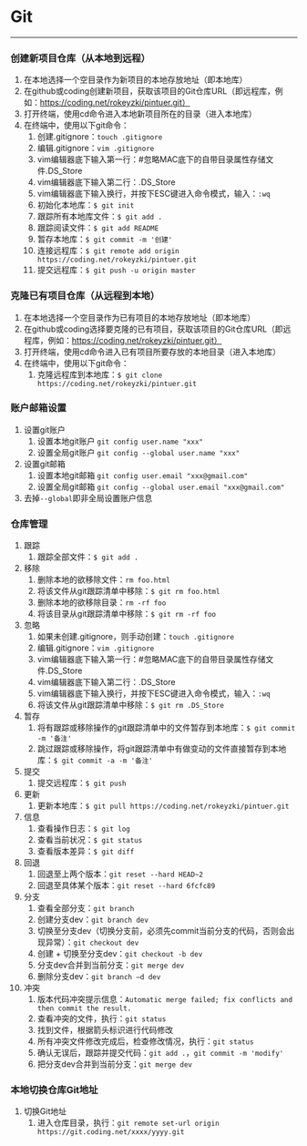 # Git
***

### 创建新项目仓库（从本地到远程）
1. 在本地选择一个空目录作为新项目的本地存放地址（即本地库）
2. 在github或coding创建新项目，获取该项目的Git仓库URL（即远程库，例如：https://coding.net/rokeyzki/pintuer.git）
3. 打开终端，使用cd命令进入本地新项目所在的目录（进入本地库）
4. 在终端中，使用以下git命令：
    1. 创建.gitignore：`touch .gitignore`
    2. 编辑.gitignore：`vim .gitignore`
    3. vim编辑器底下输入第一行：#忽略MAC底下的自带目录属性存储文件.DS_Store
    4. vim编辑器底下输入第二行：.DS_Store
    5. vim编辑器底下输入换行，并按下ESC键进入命令模式，输入：`:wq`
    6. 初始化本地库：`$ git init`
    7. 跟踪所有本地库文件：`$ git add .`
    8. 跟踪阅读文件：`$ git add README`
    9. 暂存本地库：`$ git commit -m '创建'`
    10. 连接远程库：`$ git remote add origin https://coding.net/rokeyzki/pintuer.git `
    11. 提交远程库：`$ git push -u origin master`

### 克隆已有项目仓库（从远程到本地）
1. 在本地选择一个空目录作为已有项目的本地存放地址（即本地库）
2. 在github或coding选择要克隆的已有项目，获取该项目的Git仓库URL（即远程库，例如：https://coding.net/rokeyzki/pintuer.git）
3. 打开终端，使用cd命令进入已有项目所要存放的本地目录（进入本地库）
4. 在终端中，使用以下git命令：
    1. 克隆远程库到本地库：`$ git clone https://coding.net/rokeyzki/pintuer.git `

### 账户邮箱设置
1. 设置git账户
    1. 设置本地git账户 `git config user.name "xxx"`
    2. 设置全局git账户 `git config --global user.name "xxx"`
2. 设置git邮箱
    1. 设置本地git邮箱 `git config user.email "xxx@gmail.com"`
    2. 设置全局git邮箱 `git config --global user.email "xxx@gmail.com"`
3. 去掉`--global`即非全局设置账户信息

### 仓库管理
1. 跟踪
    1. 跟踪全部文件：`$ git add .`
2. 移除
    1. 删除本地的欲移除文件：`rm foo.html`
    2. 将该文件从git跟踪清单中移除：`$ git rm foo.html`
    3. 删除本地的欲移除目录：`rm -rf foo`
    4. 将该目录从git跟踪清单中移除：`$ git rm -rf foo`
3. 忽略
    1. 如果未创建.gitignore，则手动创建：`touch .gitignore`
    2. 编辑.gitignore：`vim .gitignore`
    3. vim编辑器底下输入第一行：#忽略MAC底下的自带目录属性存储文件.DS_Store
    4. vim编辑器底下输入第二行：.DS_Store
    5. vim编辑器底下输入换行，并按下ESC键进入命令模式，输入：`:wq`
    6. 将该文件从git跟踪清单中移除：`$ git rm .DS_Store`
4. 暂存
    1. 将有跟踪或移除操作的git跟踪清单中的文件暂存到本地库：`$ git commit -m '备注'`
    2. 跳过跟踪或移除操作，将git跟踪清单中有做变动的文件直接暂存到本地库：`$ git commit -a -m '备注'`
5. 提交
    1. 提交远程库：`$ git push`
6. 更新
    1. 更新本地库：`$ git pull https://coding.net/rokeyzki/pintuer.git `
7. 信息
    1. 查看操作日志：`$ git log`
    2. 查看当前状况：`$ git status`
    3. 查看版本差异：`$ git diff`
8. 回退
    1. 回退至上两个版本：`git reset --hard HEAD~2`
    2. 回退至具体某个版本：`git reset --hard 6fcfc89`
9. 分支
    1. 查看全部分支：`git branch`
    2. 创建分支dev：`git branch dev`
    3. 切换至分支dev（切换分支前，必须先commit当前分支的代码，否则会出现异常）：`git checkout dev`
    4. 创建 + 切换至分支dev：`git checkout -b dev`
    5. 分支dev合并到当前分支：`git merge dev`
    6. 删除分支dev：`git branch –d dev`
10. 冲突
    1. 版本代码冲突提示信息：`Automatic merge failed; fix conflicts and then commit the result.`
    2. 查看冲突的文件，执行：`git status`
    3. 找到文件，根据箭头标识进行代码修改
    4. 所有冲突文件修改完成后，检查修改情况，执行：`git status`
    5. 确认无误后，跟踪并提交代码：`git add .`，`git commit -m 'modify'`
    6. 把分支dev合并到当前分支：`git merge dev`

### 本地切换仓库Git地址
1. 切换Git地址
    1. 进入仓库目录，执行：`git remote set-url origin https://git.coding.net/xxxx/yyyy.git `
